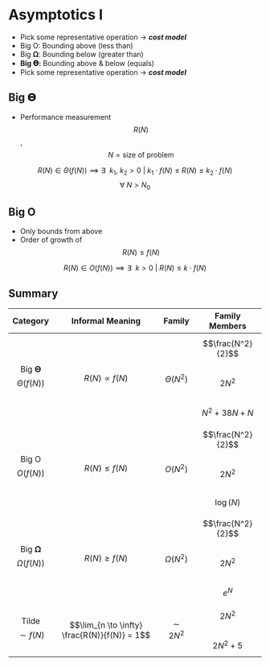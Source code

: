 # Asymptotics I
* Pick some representative operation → ***cost model***
* Big O: Bounding above (less than)
* Big 𝛀: Bounding below (greater than)
* **Big 𝚯:** Bounding above & below (equals)
* Pick some representative operation → _**cost model**_

## Big 𝚯
* Performance measurement $$R(N)$$, $$N = \text{size of problem}$$

$$
R(N) \in \Theta(f(N)) \implies \exists\ \ k_1,\ k_2 > 0 \ |\ k_1 \cdot f(N) \leq R(N) \leq k_2 \cdot f(N)
$$
$$
\forall\ N > N_0
$$

## Big O
* Only bounds from above
* Order of growth of $$R(N) \leq f(N)$$

$$
R(N) \in O(f(N)) \implies \exists\ \ k > 0 \ |\ R(N) \leq k \cdot f(N)
$$

## Summary
| Category                   | Informal Meaning                              | Family          | Family Members                                       |
|:--------------------------:|:---------------------------------------------:|:---------------:|:----------------------------------------------------:|
| Big 𝚯 <br>$$\Theta(f(N))$$ | $$R(N) \propto f(N)$$                         | $$\Theta(N^2)$$ | $$\frac{N^2}{2}$$ <br>$$2N^2$$ <br>$$N^2 + 38N + N$$ |
| Big O <br>$$O(f(N))$$      | $$R(N) \leq f(N)$$                            | $$O(N^2)$$      | $$\frac{N^2}{2}$$ <br>$$2N^2$$ <br>$$\log(N)$$       |
| Big 𝛀 <br>$$\Omega(f(N))$$ | $$R(N) \geq f(N)$$                            | $$\Omega(N^2)$$ | $$\frac{N^2}{2}$$ <br>$$2N^2$$ <br>$$e^N$$           |
| Tilde $$\sim f(N)$$        | $$\lim_{n \to \infty} \frac{R(N)}{f(N)} = 1$$ | $$\sim 2N^2$$   | $$2N^2$$ <br>$$2N^2 + 5$$                            |
